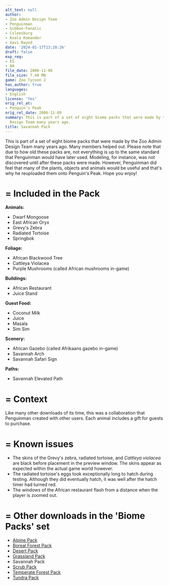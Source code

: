 ```yaml
---
alt_text: null
author:
- Zoo Admin Design Team
- Penguinman
- Gibbon-Fanatic
- Csleesburg
- Koala Komander
- Xavi Bayod
date: '2024-01-17T13:28:26'
draft: false
exp_req:
- ES
- AA
file_date: 2006-11-06
file_size: 7.40 MB
game: Zoo Tycoon 2
has_author: true
languages:
- English
license: 'Yes'
orig_rel_at:
- Penguin's Peak
orig_rel_date: 2006-11-09
summary: This is part of a set of eight biome packs that were made by the Zoo Admin
  Design Team many years ago.
title: Savannah Pack
---
```

This is part of a set of eight biome packs that were made by the Zoo Admin Design Team many years ago. Many members helped out. Please note that due to how old these packs are, not everything is up to the same standard that Penguinman would have later used. Modeling, for instance, was not discovered until after these packs were made. However, Penguinman did feel that many of the plants, objects and animals would be useful and that's why he reuploaded them onto Penguin's Peak. Hope you enjoy!

=
Included in the Pack
=

**Animals:**
- Dwarf Mongoose
- East African Oryx
- Grevy's Zebra
- Radiated Tortoise
- Springbok

**Foliage:**
- African Blackwood Tree
- Cattleya Violacea
- Purple Mushrooms (called African mushrooms in-game)

**Buildings:**
- African Restaurant
- Juice Stand

**Guest Food:**
- Coconut Milk
- Juice
- Masala
- Sim Sim

**Scenery:**
- African Gazebo (called Afrikaans gazebo in-game)
- Savannah Arch
- Savannah Safari Sign

**Paths:**
- Savannah Elevated Path

=
Context
=

Like many other downloads of its time, this was a collaboration that Penguinman created with other users. Each animal includes a gift for guests to purchase.

=
Known issues
=

- The skins of the Grevy's zebra, radiated tortoise, and *Cattleya violacea* are black before placement in the preview window. The skins appear as expected within the actual game world however.
- The radiated tortoise's eggs took exceptionally long to hatch during testing. Although they did eventually hatch, it was well after the hatch timer had turned red.
- The windows of the African restaurant flash from a distance when the player is zoomed out.

=
Other downloads in the 'Biome Packs' set
=

- [Alpine Pack](<https://www.zooberry.org/mods/zt2/expansive-packs/alpine-pack/>)
- [Boreal Forest Pack](<https://www.zooberry.org/mods/zt2/expansive-packs/boreal-forest-pack/>)
- [Desert Pack](<https://www.zooberry.org/mods/zt2/expansive-packs/desert-pack/>)
- [Grassland Pack](<https://www.zooberry.org/mods/zt2/expansive-packs/grassland-pack/>)
- Savannah Pack
- [Scrub Pack](<https://www.zooberry.org/mods/zt2/expansive-packs/scrub-pack/>)
- [Temperate Forest Pack](<https://www.zooberry.org/mods/zt2/expansive-packs/temperate-forest-pack/>)
- [Tundra Pack](<https://www.zooberry.org/mods/zt2/expansive-packs/tundra-pack/>)